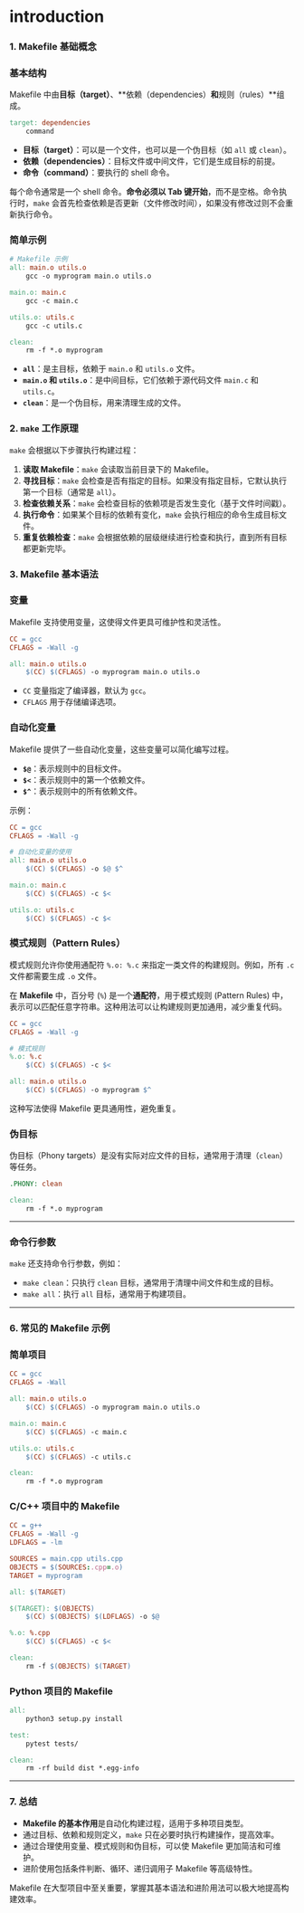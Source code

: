 # introduction

### **1. Makefile 基础概念**

### **基本结构**

Makefile 中由**目标（target）**、**依赖（dependencies）**和**规则（rules）**组成。

```makefile
target: dependencies
    command
```

- **目标（target）**：可以是一个文件，也可以是一个伪目标（如 `all` 或 `clean`）。
- **依赖（dependencies）**：目标文件或中间文件，它们是生成目标的前提。
- **命令（command）**：要执行的 shell 命令。

每个命令通常是一个 shell 命令。**命令必须以 Tab 键开始**，而不是空格。命令执行时，`make` 会首先检查依赖是否更新（文件修改时间），如果没有修改过则不会重新执行命令。

### **简单示例**

```makefile
# Makefile 示例
all: main.o utils.o
    gcc -o myprogram main.o utils.o

main.o: main.c
    gcc -c main.c

utils.o: utils.c
    gcc -c utils.c

clean:
    rm -f *.o myprogram

```

- **`all`**：是主目标，依赖于 `main.o` 和 `utils.o` 文件。
- **`main.o` 和 `utils.o`**：是中间目标，它们依赖于源代码文件 `main.c` 和 `utils.c`。
- **`clean`**：是一个伪目标，用来清理生成的文件。

### **2. `make` 工作原理**

`make` 会根据以下步骤执行构建过程：

1. **读取 Makefile**：`make` 会读取当前目录下的 Makefile。
2. **寻找目标**：`make` 会检查是否有指定的目标。如果没有指定目标，它默认执行第一个目标（通常是 `all`）。
3. **检查依赖关系**：`make` 会检查目标的依赖项是否发生变化（基于文件时间戳）。
4. **执行命令**：如果某个目标的依赖有变化，`make` 会执行相应的命令生成目标文件。
5. **重复依赖检查**：`make` 会根据依赖的层级继续进行检查和执行，直到所有目标都更新完毕。

### **3. Makefile 基本语法**

### **变量**

Makefile 支持使用变量，这使得文件更具可维护性和灵活性。

```makefile
CC = gcc
CFLAGS = -Wall -g

all: main.o utils.o
    $(CC) $(CFLAGS) -o myprogram main.o utils.o

```

- `CC` 变量指定了编译器，默认为 `gcc`。
- `CFLAGS` 用于存储编译选项。

### **自动化变量**

Makefile 提供了一些自动化变量，这些变量可以简化编写过程。

- **`$@`**：表示规则中的目标文件。
- **`$<`**：表示规则中的第一个依赖文件。
- **`$^`**：表示规则中的所有依赖文件。

示例：

```makefile
CC = gcc
CFLAGS = -Wall -g

# 自动化变量的使用
all: main.o utils.o
    $(CC) $(CFLAGS) -o $@ $^

main.o: main.c
    $(CC) $(CFLAGS) -c $<

utils.o: utils.c
    $(CC) $(CFLAGS) -c $<

```

### **模式规则（Pattern Rules）**

模式规则允许你使用通配符 `%.o: %.c` 来指定一类文件的构建规则。例如，所有 `.c` 文件都需要生成 `.o` 文件。

在 **Makefile** 中，百分号 (`%`) 是一个**通配符**，用于模式规则 (Pattern Rules) 中，表示可以匹配任意字符串。这种用法可以让构建规则更加通用，减少重复代码。

```makefile
CC = gcc
CFLAGS = -Wall -g

# 模式规则
%.o: %.c
    $(CC) $(CFLAGS) -c $<

all: main.o utils.o
    $(CC) $(CFLAGS) -o myprogram $^

```

这种写法使得 Makefile 更具通用性，避免重复。

### **伪目标**

伪目标（Phony targets）是没有实际对应文件的目标，通常用于清理（`clean`）等任务。

```makefile
.PHONY: clean

clean:
    rm -f *.o myprogram

```

---

### **命令行参数**

`make` 还支持命令行参数，例如：

- `make clean`：只执行 `clean` 目标，通常用于清理中间文件和生成的目标。
- `make all`：执行 `all` 目标，通常用于构建项目。

---

### **6. 常见的 Makefile 示例**

### **简单项目**

```makefile
CC = gcc
CFLAGS = -Wall

all: main.o utils.o
    $(CC) $(CFLAGS) -o myprogram main.o utils.o

main.o: main.c
    $(CC) $(CFLAGS) -c main.c

utils.o: utils.c
    $(CC) $(CFLAGS) -c utils.c

clean:
    rm -f *.o myprogram

```

### **C/C++ 项目中的 Makefile**

```makefile
CC = g++
CFLAGS = -Wall -g
LDFLAGS = -lm

SOURCES = main.cpp utils.cpp
OBJECTS = $(SOURCES:.cpp=.o)
TARGET = myprogram

all: $(TARGET)

$(TARGET): $(OBJECTS)
    $(CC) $(OBJECTS) $(LDFLAGS) -o $@

%.o: %.cpp
    $(CC) $(CFLAGS) -c $<

clean:
    rm -f $(OBJECTS) $(TARGET)

```

### **Python 项目的 Makefile**

```makefile
all:
    python3 setup.py install

test:
    pytest tests/

clean:
    rm -rf build dist *.egg-info

```

---

### **7. 总结**

- **Makefile 的基本作用**是自动化构建过程，适用于多种项目类型。
- 通过目标、依赖和规则定义，`make` 只在必要时执行构建操作，提高效率。
- 通过合理使用变量、模式规则和伪目标，可以使 Makefile 更加简洁和可维护。
- 进阶使用包括条件判断、循环、递归调用子 Makefile 等高级特性。

Makefile 在大型项目中至关重要，掌握其基本语法和进阶用法可以极大地提高构建效率。